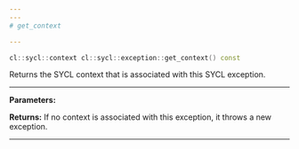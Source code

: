 ```yaml
---
---
# get_context

---
```


```cpp
cl::sycl::context cl::sycl::exception::get_context() const
```


Returns the SYCL context that is associated with this SYCL exception. 


---
**Parameters:**

**Returns:** If no context is associated with this exception, it throws a new exception.

---

